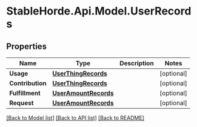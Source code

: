 # StableHorde.Api.Model.UserRecords

## Properties

Name | Type | Description | Notes
------------ | ------------- | ------------- | -------------
**Usage** | [**UserThingRecords**](UserThingRecords.md) |  | [optional] 
**Contribution** | [**UserThingRecords**](UserThingRecords.md) |  | [optional] 
**Fulfillment** | [**UserAmountRecords**](UserAmountRecords.md) |  | [optional] 
**Request** | [**UserAmountRecords**](UserAmountRecords.md) |  | [optional] 

[[Back to Model list]](../README.md#documentation-for-models) [[Back to API list]](../README.md#documentation-for-api-endpoints) [[Back to README]](../README.md)

